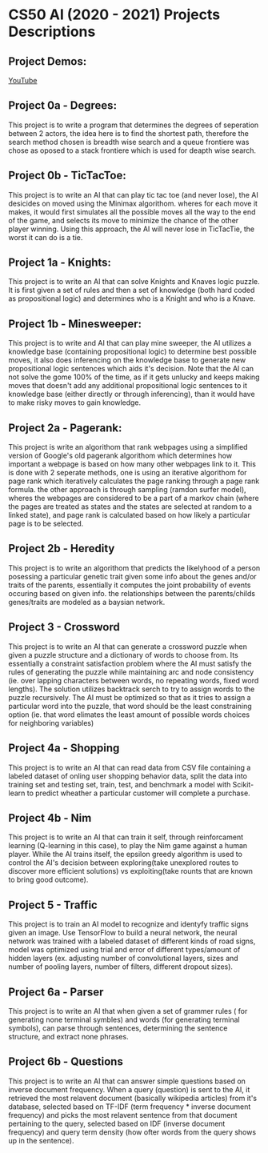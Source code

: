 # CS50 AI (2020 - 2021) Projects Descriptions

## Project Demos:
[YouTube](https://youtube.com/playlist?list=PL1vywBcTokGQin39SLJf8B43U9yijkugJ)

## Project 0a - Degrees: 

This project is to write a program that determines the degrees of seperation between 2 actors, the idea here is to find the shortest path, therefore the search method chosen is breadth wise search and a queue frontiere was chose as oposed to a stack frontiere which is used for deapth wise search.


## Project 0b - TicTacToe:

This project is to write an AI that can play tic tac toe (and never lose), the AI desicides on moved using the Minimax algorithom. wheres for each move it makes, it would first simulates all the possible moves all the way to the end of the game, and selects its move to minimize the chance of the other player winning. Using this approach, the AI will never lose in TicTacTie, the worst it can do is a tie.


## Project 1a - Knights:

This project is to write an AI that can solve Knights and Knaves logic puzzle. It is first given a set of rules and then a set of knowledge (both hard coded as propositional logic) and determines who is a Knight and who is a Knave.


## Project 1b - Minesweeper:

This project is to write and AI that can play mine sweeper, the AI utilizes a knowledge base (containing propositional logic) to determine best possible moves, it also does inferencing on the knowledge base to generate new propositional logic sentences which aids it's decision. Note that the AI can not solve the gome 100% of the time, as if it gets unlucky and keeps making moves that doesn't add any additional propositional logic sentences to it knowledge base (either directly or through inferencing), than it would have to make risky moves to gain knowledge.


## Project 2a - Pagerank:

This project is write an algorithom that rank webpages using a simplified version of Google's old pagerank algorithom which determines how important a webpage is based on how many other webpages link to it. This is done with 2 seperate methods, one is using an iterative algorithom for page rank which iteratively calculates the page ranking through a page rank formula. the other approach is through sampling (ramdon surfer model), wheres the webpages are considered to be a part of a markov chain (where the pages are treated as states and the states are selected at random to a linked state), and page rank is calculated based on how likely a particular page is to be selected.


## Project 2b - Heredity

This project is to write an algorithom that predicts the likelyhood of a person posessing a particular genetic trait given some info about the genes and/or traits of the parents, essentially it computes the joint probability of events occuring based on given info. the relationships between the parents/childs genes/traits are modeled as a baysian network.


## Project 3 - Crossword

This project is to write an AI that can generate a crossword puzzle when given a puzzle structure and a dictionary of words to choose from. Its essentially a constraint satisfaction problem where the AI must satisfy the rules of generating the puzzle while maintaining arc and node consistency (ie. over lapping characters between words, no repeating words, fixed word lengths). The solution utilizes backtrack serch to try to assign words to the puzzle recursively. The AI must be optimized so that as it tries to assign a particular word into the puzzle, that word should be the least constraining option (ie. that word elimates the least amount of possible words choices for neighboring variables)


## Project 4a - Shopping

This project is to write an AI that can read data from CSV file containing a labeled dataset of onling user shopping behavior data, split the data into training set and testing set, train, test, and benchmark a model with Scikit-learn to predict wheather a particular customer will complete a purchase.


## Project 4b - Nim

This project is to write an AI that can train it self, through reinforcament learning (Q-learning in this case), to play the Nim game against a human player. While the AI trains itself, the epsilon greedy algorithm is used to control the AI's decision between exploring(take unexplored routes to discover more efficient solutions) vs exploiting(take rounts that are known to bring good outcome).


## Project 5 - Traffic

This project is to train an AI model to recognize and identyfy traffic signs given an image. Use TensorFlow to build a neural network, the neural network was trained with a labeled dataset of different kinds of road signs, model was optimized using trial and error of different types/amount of hidden layers (ex. adjusting number of convolutional layers, sizes and number of pooling layers, number of filters, different dropout sizes).


## Project 6a - Parser

This project is to write an AI that when given a set of grammer rules ( for generating none terminal symbles) and words (for generating terminal symbols), can parse through sentences, determining the sentence structure, and extract none phrases.


## Project 6b - Questions

This project is to write an AI that can answer simple questions based on inverse document frequency. When a query (question) is sent to the AI, it retrieved the most relavent document (basically wikipedia articles) from it's database, selected based on TF-IDF (term frequency * inverse document frequency) and picks the most relavent sentence from that document pertaining to the query, selected based on IDF (inverse document frequency) and query term density (how ofter words from the query shows up in the sentence).